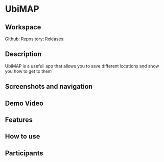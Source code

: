 # UbiMAP
## Workspace
Github:
  Repository: 
  Releases: 

## Description
UbiMAP is a usefull app that allows you to save different locations and show you how to get to them

## Screenshots and navigation

## Demo Video
## Features
## How to use
## Participants
